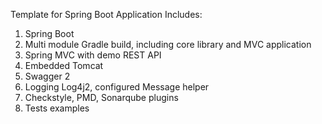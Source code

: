 Template for Spring Boot Application
Includes:
1. Spring Boot
2. Multi module Gradle build, including core library and MVC application
3. Spring MVC with demo REST API
4. Embedded Tomcat
5. Swagger 2
6. Logging Log4j2, configured Message helper
7. Checkstyle, PMD, Sonarqube plugins 
8. Tests examples
